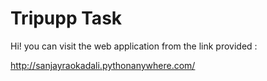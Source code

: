 # Tripupp Task
 
Hi! you can visit the web application from the link provided :

http://sanjayraokadali.pythonanywhere.com/
